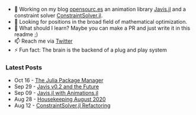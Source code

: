 - 🔭 Working on my blog [opensourc.es](https://opensourc.es) an animation library [Javis.jl](https://github.com/Wikunia/Javis.jl) and a constraint solver [ConstraintSolver.jl](https://github.com/Wikunia/ConstraintSolver.jl).
- 👀 Looking for positions in the broad field of mathematical optimization.
- 🌱 What should I learn? Maybe you can make a PR and just write it in this readme ;)
- 📫 Reach me via [Twitter](https://twitter.com/Wikunia_de)
- ⚡ Fun fact: The brain is the backend of a plug and play system 

### Latest Posts
<!-- feed start -->
- Oct 16 - [The Julia Package Manager](https://opensourc.es/blog/2020-10-16-all-about-pkg/index.html)
- Sep 29 - [Javis v0.2 and the Future](https://opensourc.es/blog/2020-09-29-javis-v0.2-and-future/index.html)
- Sep 09 - [Javis.jl with Animations.jl](https://opensourc.es/blog/2020-09-09-javis-animations/index.html)
- Aug 28 - [Housekeeping August 2020](https://opensourc.es/blog/2020-08-28-housekeeping-august-2020/index.html)
- Aug 12 - [ConstraintSolver.jl Refactoring](https://opensourc.es/blog/2020-08-12-constraint-solver-refactoring/index.html)
<!-- feed end -->